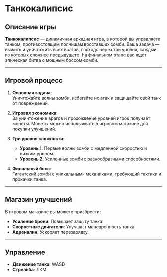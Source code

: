 # Танкокалипсис
## Описание игры

**Танкокалипсис** — динамичная аркадная игра, в которой вы управляете танком, противостоящим полчищам восставших зомби. Ваша задача — выжить и уничтожить всех врагов, проходя через три уровня, каждый из которых сложнее предыдущего. На финальном этапе вас ждет эпическая битва с мощным боссом-зомби.

---

## Игровой процесс

1. **Основная задача**:  
   Уничтожайте волны зомби, избегайте их атак и защищайте свой танк от повреждений.

2. **Игровая экономика**:  
   За уничтожение врагов и прохождение уровней игрок получает монеты. Монеты можно использовать в игровом магазине для покупки улучшений.

3. **Три уровня сложности**:  
   - **Уровень 1**: Первые волны зомби с медленной скоростью и низким уроном.  
   - **Уровень 2**: Усиленные зомби с разнообразными способностями. 

4. **Финальный босс**:  
   Гигантский зомби с уникальными механиками, требующий тактики и прокачки танка.

---

## Магазин улучшений

В игровом магазине вы можете приобрести:  
- **Усиление брони**: Повышает защиту танка.  
- **Скоростные двигатели**: Улучшает маневренность танка.
- **Адреналин**: Ускоряет перезарядку. 

---

## Управление

- **Движение танка**: WASD
- **Стрельба**: ЛКМ  

